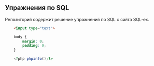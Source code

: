 ## Упражнения по SQL
Репозиторий содержит решение упражнений по SQL c сайта SQL-ex.
```html
    <input type="text">
```

```css
    body {
        margin: 0;
        padding: 0;
    }
```

```php
    <?php phpinfo();?>
```

